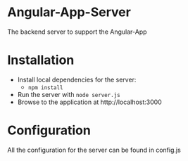 Angular-App-Server
==================

The backend server to support the Angular-App

# Installation

* Install local dependencies for the server:
    * `npm install`
* Run the server with `node server.js`
* Browse to the application at http://localhost:3000

# Configuration

All the configuration for the server can be found in config.js